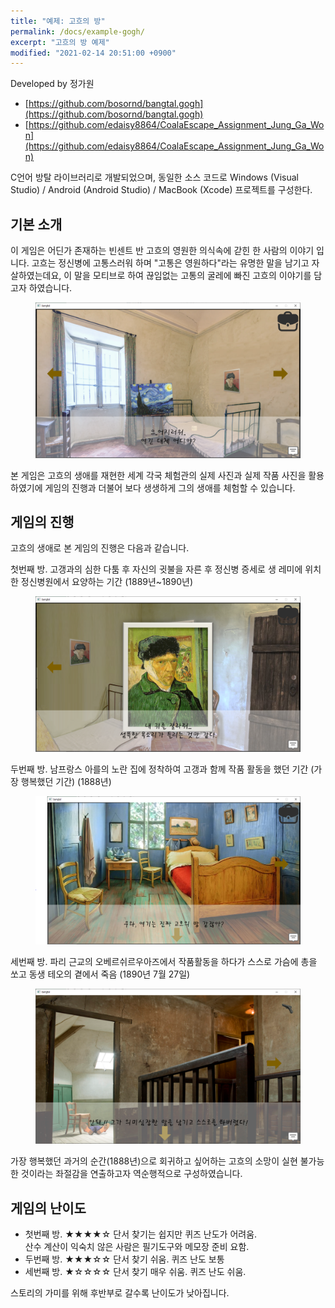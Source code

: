 ```yaml
---
title: "예제: 고흐의 방"
permalink: /docs/example-gogh/
excerpt: "고흐의 방 예제"
modified: "2021-02-14 20:51:00 +0900"
---
```

Developed by 정가원
- [https://github.com/bosornd/bangtal.gogh](https://github.com/bosornd/bangtal.gogh)
- [https://github.com/edaisy8864/CoalaEscape_Assignment_Jung_Ga_Won](https://github.com/edaisy8864/CoalaEscape_Assignment_Jung_Ga_Won)

C언어 방탈 라이브러리로 개발되었으며,
동일한 소스 코드로 Windows (Visual Studio) / Android (Android Studio) / MacBook (Xcode) 프로젝트를 구성한다.

## 기본 소개

이 게임은 어딘가 존재하는 빈센트 반 고흐의 영원한 의식속에 갇힌 한 사람의 이야기 입니다.
고흐는 정신병에 고통스러워 하며 "고통은 영원하다"라는 유명한 말을 남기고 자살하였는데요,
이 말을 모티브로 하여 끊임없는 고통의 굴레에 빠진 고흐의 이야기를 담고자 하였습니다.

<figure>
  <img src="/assets/images/gogh_room1.png">
</figure>

본 게임은 고흐의 생애를 재현한 세계 각국 체험관의 실제 사진과 실제 작품 사진을 활용하였기에
게임의 진행과 더불어 보다 생생하게 그의 생애를 체험할 수 있습니다.


## 게임의 진행
고흐의 생애로 본 게임의 진행은 다음과 같습니다.

첫번째 방. 고갱과의 심한 다툼 후 자신의 귓불을 자른 후 정신병 증세로 생 레미에 위치한 정신병원에서 요양하는 기간 (1889년~1890년)
<figure>
  <img src="/assets/images/gogh_room2.png">
</figure>
두번째 방. 남프랑스 아를의 노란 집에 정착하여 고갱과 함께 작품 활동을 했던 기간 (가장 행복했던 기간) (1888년)
<figure>
  <img src="/assets/images/gogh_room3.png">
</figure>
세번째 방. 파리 근교의 오베르쉬르우아즈에서 작품활동을 하다가 스스로 가슴에 총을 쏘고 동생 테오의 곁에서 죽음 (1890년 7월 27일)
<figure>
  <img src="/assets/images/gogh_room4.png">
</figure>

가장 행복했던 과거의 순간(1888년)으로 회귀하고 싶어하는 고흐의 소망이
실현 불가능한 것이라는 좌절감을 연출하고자 역순행적으로 구성하였습니다.


## 게임의 난이도

- 첫번째 방. ★★★★☆ 단서 찾기는 쉽지만 퀴즈 난도가 어려움.<br/>산수 계산이 익숙치 않은 사람은 필기도구와 메모장 준비 요함.
- 두번째 방. ★★★☆☆ 단서 찾기 쉬움. 퀴즈 난도 보통
- 세번째 방. ★☆☆☆☆ 단서 찾기 매우 쉬움. 퀴즈 난도 쉬움.

스토리의 가미를 위해 후반부로 갈수록 난이도가 낮아집니다.
